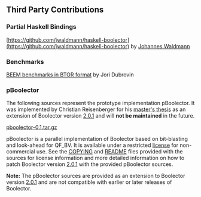 ## Third Party Contributions

### Partial Haskell Bindings

[https://github.com/jwaldmann/haskell-boolector](https://github.com/jwaldmann/haskell-boolector)
by [Johannes Waldmann](http://www.imn.htwk-leipzig.de/%7ewaldmann)

### Benchmarks

[BEEM benchmarks in BTOR format](http://fmv.jku.at/aiger/index.html#beem) by Jori Dubrovin


### pBoolector

The following sources represent the prototype implementation pBoolector.
It was implemented by Christian Reisenberger for his
[master's thesis](http://fmv.jku.at/master/Reisenberger-MasterThesis-2014.pdf)
as an extension of
Boolector version
[2.0.1](solver-archive/boolector-2.0.1-with-lingeling-azd.tar.bz2)
and will <b>not be maintained</b> in the future.

[pboolector-0.1.tar.gz](solver-archive/pboolector/pboolector-0.1.tar.gz)

pBoolector is a parallel implementation of Boolector
based on bit-blasting and look-ahead
for QF_BV.
It is available under a restricted
[license](solver-archive/pboolector/COPYING-pboolector.txt)
for non-commercial use.
See the
[COPYING](solver-archive/pboolector/COPYING-pboolector.txt)
and [README](solver-archive/pboolector/README-pboolector.txt)
files provided with the sources for license information and more detailed
information on how to patch Boolector version
[2.0.1](solver-archive/boolector-2.0.1-with-lingeling-azd.tar.bz2)
with the provided pBoolector sources.

<b>Note:</b> The pBoolector sources are provided as an extension to
Boolector version
[2.0.1](solver-archive/boolector-2.0.1-with-lingeling-azd.tar.bz2)
and are not compatible with earlier or later releases of Boolector.





